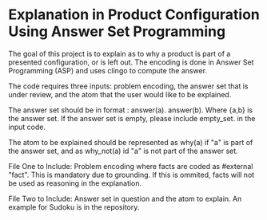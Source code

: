 # Explanation in Product Configuration Using Answer Set Programming

The goal of this project is to explain as to why a product is part of a presented configuration, or is left out. The encoding is done in Answer Set Programming (ASP) and uses clingo to compute the answer.

The code requires three inputs: problem encoding, the answer set that is under review, and the atom that the user would like to be explained.

The answer set should be in format : answer(a). answer(b). Where {a,b} is the answer set. If the answer set is empty, please include empty_set. in the input code.

The atom to be explained should be represented as why(a) if "a" is part of the answer set, and as why_not(a) id "a" is not part of the answer set.

File One to Include:
Problem encoding where facts are coded as #external "fact". This is mandatory due to grounding. If this is ommited, facts will not be used as reasoning in the explanation.

File Two to Include:
Answer set in question and the atom to explain. An example for Sudoku is in the repository.


